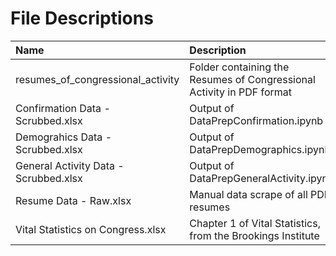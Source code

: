 # File Descriptions

| Name                                                     | Description                                                                         |
| :------------------------------------------------------- | :---------------------------------------------------------------------------------- |
| resumes_of_congressional_activity                        | Folder containing the Resumes of Congressional Activity in PDF format               |
| Confirmation Data - Scrubbed.xlsx                        | Output of DataPrepConfirmation.ipynb                                                |
| Demograhics Data - Scrubbed.xlsx                         | Output of DataPrepDemographics.ipynb                                                |
| General Activity Data - Scrubbed.xlsx                    | Output of DataPrepGeneralActivity.ipynb                                             |
| Resume Data - Raw.xlsx                                   | Manual data scrape of all PDF resumes                                               |
| Vital Statistics on Congress.xlsx                        | Chapter 1 of Vital Statistics, from the Brookings Institute                         |
